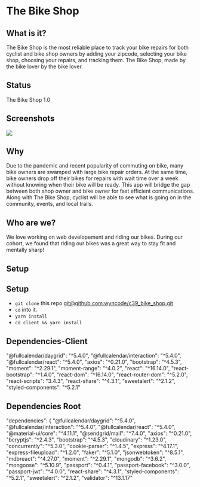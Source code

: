 # The Bike Shop

## What is it?

The Bike Shop is the most reliable place to track your bike repairs for both cyclist and bike shop owners by adding your zipcode, selecting your bike shop, choosing your repairs, and tracking them. The Bike Shop, made by the bike lover by the bike lover.

## Status

The Bike Shop 1.0

## Screenshots

![](https://i.imgur.com/UU6LzUj.jpg)

## Why

Due to the pandemic and recent popularity of commuting on bike, many bike owners are swamped with large bike repair orders. At the same time, bike owners drop off their bikes for repairs with wait time over a week without knowing when their bike will be ready. This app will bridge the gap between both shop owner and bike owner for fast efficient communications. Along with The Bike Shop, cyclist will be able to see what is going on in the community, events, and local trails.

## Who are we?

We love working on web developement and riding our bikes. During our cohort, we found that riding our bikes was a great way to stay fit and mentally sharp!

## Setup

## Setup

- `git clone` this repo [git@github.com:wyncode/c39_bike_shop.git](https://github.com/wyncode/c39_bike_shop)
- `cd` into it.
- `yarn install`
- `cd client && yarn install`

## Dependencies-Client

"@fullcalendar/daygrid": "^5.4.0",
"@fullcalendar/interaction": "^5.4.0",
"@fullcalendar/react": "^5.4.0",
"axios": "^0.21.0",
"bootstrap": "^4.5.3",
"moment": "^2.29.1",
"moment-range": "^4.0.2",
"react": "^16.14.0",
"react-bootstrap": "^1.4.0",
"react-dom": "^16.14.0",
"react-router-dom": "^5.2.0",
"react-scripts": "3.4.3",
"react-share": "^4.3.1",
"sweetalert": "^2.1.2",
"styled-components": "^5.2.1"

## Dependencies Root

"dependencies": {
"@fullcalendar/daygrid": "^5.4.0",
"@fullcalendar/interaction": "^5.4.0",
"@fullcalendar/react": "^5.4.0",
"@material-ui/core": "^4.11.1",
"@sendgrid/mail": "^7.4.0",
"axios": "^0.21.0",
"bcryptjs": "^2.4.3",
"bootstrap": "^4.5.3",
"cloudinary": "^1.23.0",
"concurrently": "^5.3.0",
"cookie-parser": "^1.4.5",
"express": "^4.17.1",
"express-fileupload": "^1.2.0",
"faker": "^5.1.0",
"jsonwebtoken": "^8.5.1",
"mdbreact": "^4.27.0",
"moment": "^2.29.1",
"mongodb": "^3.6.2",
"mongoose": "^5.10.9",
"passport": "^0.4.1",
"passport-facebook": "^3.0.0",
"passport-jwt": "^4.0.0",
"react-share": "^4.3.1",
"styled-components": "^5.2.1",
"sweetalert": "^2.1.2",
"validator": "^13.1.17"
